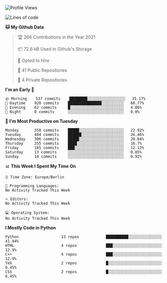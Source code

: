 <!--START_SECTION:waka-->
![Profile Views](http://img.shields.io/badge/Profile%20Views-0-blue)

![Lines of code](https://img.shields.io/badge/From%20Hello%20World%20I%27ve%20Written-136123%20lines%20of%20code-blue)

**🐱 My Github Data** 

> 🏆 266 Contributions in the Year 2021
 > 
> 📦 72.6 kB Used in Github's Storage 
 > 
> 💼 Opted to Hire
 > 
> 📜 41 Public Repositories 
 > 
> 🔑 4 Private Repositories  
 > 
**I'm an Early 🐤** 

```text
🌞 Morning    537 commits    ████████░░░░░░░░░░░░░░░░░   35.17% 
🌆 Daytime    928 commits    ███████████████░░░░░░░░░░   60.77% 
🌃 Evening    62 commits     █░░░░░░░░░░░░░░░░░░░░░░░░   4.06% 
🌙 Night      0 commits      ░░░░░░░░░░░░░░░░░░░░░░░░░   0.0%

```
📅 **I'm Most Productive on Tuesday** 

```text
Monday       350 commits    █████░░░░░░░░░░░░░░░░░░░░   22.92% 
Tuesday      404 commits    ██████░░░░░░░░░░░░░░░░░░░   26.46% 
Wednesday    306 commits    █████░░░░░░░░░░░░░░░░░░░░   20.04% 
Thursday     255 commits    ████░░░░░░░░░░░░░░░░░░░░░   16.7% 
Friday       185 commits    ███░░░░░░░░░░░░░░░░░░░░░░   12.12% 
Saturday     13 commits     ░░░░░░░░░░░░░░░░░░░░░░░░░   0.85% 
Sunday       14 commits     ░░░░░░░░░░░░░░░░░░░░░░░░░   0.92%

```


📊 **This Week I Spent My Time On** 

```text
⌚︎ Time Zone: Europe/Berlin

💬 Programming Languages: 
No Activity Tracked This Week

🔥 Editors: 
No Activity Tracked This Week

💻 Operating System: 
No Activity Tracked This Week

```

**I Mostly Code in Python** 

```text
Python                   13 repos            ██████████░░░░░░░░░░░░░░░   41.94% 
HTML                     4 repos             ███░░░░░░░░░░░░░░░░░░░░░░   12.9% 
C++                      4 repos             ███░░░░░░░░░░░░░░░░░░░░░░   12.9% 
TeX                      2 repos             █░░░░░░░░░░░░░░░░░░░░░░░░   6.45% 
CSS                      2 repos             █░░░░░░░░░░░░░░░░░░░░░░░░   6.45%

```



<!--END_SECTION:waka-->
